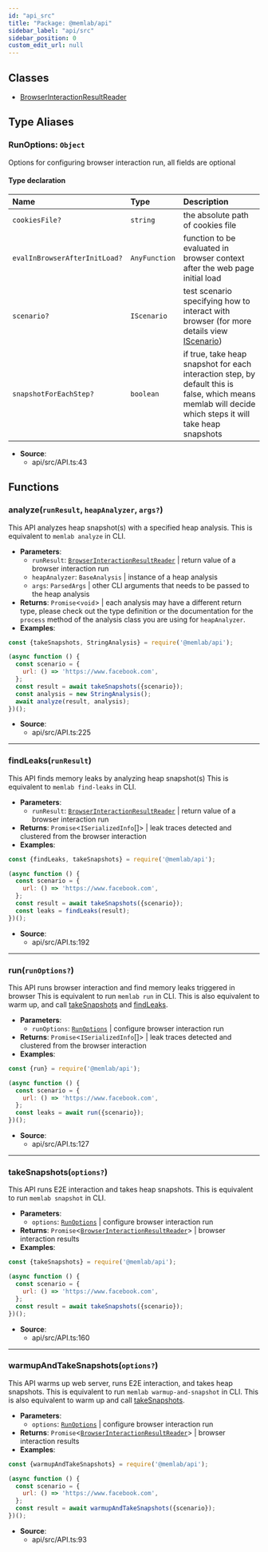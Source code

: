 ```yaml
---
id: "api_src"
title: "Package: @memlab/api"
sidebar_label: "api/src"
sidebar_position: 0
custom_edit_url: null
---
```


## Classes

- [BrowserInteractionResultReader](../classes/api_src.BrowserInteractionResultReader.md)

## Type Aliases

### <a id="runoptions" name="runoptions"></a> **RunOptions**: `Object`

Options for configuring browser interaction run, all fields are optional

#### Type declaration

| Name | Type | Description |
| :------ | :------ | :------ |
| `cookiesFile?` | `string` | the absolute path of cookies file |
| `evalInBrowserAfterInitLoad?` | `AnyFunction` | function to be evaluated in browser context after the web page initial load |
| `scenario?` | `IScenario` | test scenario specifying how to interact with browser (for more details view [IScenario](../interfaces/core_src.IScenario.md)) |
| `snapshotForEachStep?` | `boolean` | if true, take heap snapshot for each interaction step, by default this is false, which means memlab will decide which steps it will take heap snapshots |

 * **Source**:
    * api/src/API.ts:43

## Functions

### <a id="analyze"></a>**analyze**(`runResult`, `heapAnalyzer`, `args?`)

This API analyzes heap snapshot(s) with a specified heap analysis.
This is equivalent to `memlab analyze` in CLI.

 * **Parameters**:
    * `runResult`: [`BrowserInteractionResultReader`](../classes/api_src.BrowserInteractionResultReader.md) | return value of a browser interaction run
    * `heapAnalyzer`: `BaseAnalysis` | instance of a heap analysis
    * `args`: `ParsedArgs` | other CLI arguments that needs to be passed to the heap analysis
 * **Returns**: `Promise`<`void`\> | each analysis may have a different return type, please check out
the type definition or the documentation for the `process` method of the
analysis class you are using for `heapAnalyzer`.
* **Examples**:
```javascript
const {takeSnapshots, StringAnalysis} = require('@memlab/api');

(async function () {
  const scenario = {
    url: () => 'https://www.facebook.com',
  };
  const result = await takeSnapshots({scenario});
  const analysis = new StringAnalysis();
  await analyze(result, analysis);
})();
```

 * **Source**:
    * api/src/API.ts:225

___

### <a id="findleaks"></a>**findLeaks**(`runResult`)

This API finds memory leaks by analyzing heap snapshot(s)
This is equivalent to `memlab find-leaks` in CLI.

 * **Parameters**:
    * `runResult`: [`BrowserInteractionResultReader`](../classes/api_src.BrowserInteractionResultReader.md) | return value of a browser interaction run
 * **Returns**: `Promise`<`ISerializedInfo`[]\> | leak traces detected and clustered from the browser interaction
* **Examples**:
```javascript
const {findLeaks, takeSnapshots} = require('@memlab/api');

(async function () {
  const scenario = {
    url: () => 'https://www.facebook.com',
  };
  const result = await takeSnapshots({scenario});
  const leaks = findLeaks(result);
})();
```

 * **Source**:
    * api/src/API.ts:192

___

### <a id="run"></a>**run**(`runOptions?`)

This API runs browser interaction and find memory leaks triggered in browser
This is equivalent to run `memlab run` in CLI.
This is also equivalent to warm up, and call [takeSnapshots](api_src.md#takesnapshots)
and [findLeaks](api_src.md#findleaks).

 * **Parameters**:
    * `runOptions`: [`RunOptions`](api_src.md#runoptions) | configure browser interaction run
 * **Returns**: `Promise`<`ISerializedInfo`[]\> | leak traces detected and clustered from the browser interaction
* **Examples**:
```javascript
const {run} = require('@memlab/api');

(async function () {
  const scenario = {
    url: () => 'https://www.facebook.com',
  };
  const leaks = await run({scenario});
})();
```

 * **Source**:
    * api/src/API.ts:127

___

### <a id="takesnapshots"></a>**takeSnapshots**(`options?`)

This API runs E2E interaction and takes heap snapshots.
This is equivalent to run `memlab snapshot` in CLI.

 * **Parameters**:
    * `options`: [`RunOptions`](api_src.md#runoptions) | configure browser interaction run
 * **Returns**: `Promise`<[`BrowserInteractionResultReader`](../classes/api_src.BrowserInteractionResultReader.md)\> | browser interaction results
* **Examples**:
```javascript
const {takeSnapshots} = require('@memlab/api');

(async function () {
  const scenario = {
    url: () => 'https://www.facebook.com',
  };
  const result = await takeSnapshots({scenario});
})();
```

 * **Source**:
    * api/src/API.ts:160

___

### <a id="warmupandtakesnapshots"></a>**warmupAndTakeSnapshots**(`options?`)

This API warms up web server, runs E2E interaction, and takes heap snapshots.
This is equivalent to run `memlab warmup-and-snapshot` in CLI.
This is also equivalent to warm up and call [takeSnapshots](api_src.md#takesnapshots).

 * **Parameters**:
    * `options`: [`RunOptions`](api_src.md#runoptions) | configure browser interaction run
 * **Returns**: `Promise`<[`BrowserInteractionResultReader`](../classes/api_src.BrowserInteractionResultReader.md)\> | browser interaction results
* **Examples**:
```javascript
const {warmupAndTakeSnapshots} = require('@memlab/api');

(async function () {
  const scenario = {
    url: () => 'https://www.facebook.com',
  };
  const result = await warmupAndTakeSnapshots({scenario});
})();
```

 * **Source**:
    * api/src/API.ts:93
